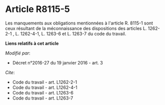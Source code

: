 # Article R8115-5

Les manquements aux obligations mentionnées à l'article R. 8115-1 sont ceux résultant de la méconnaissance des dispositions
des articles 
L. 1262-2-1
, L. 1262-4-1, L. 1263-6 et L. 1263-7 du code du travail.

**Liens relatifs à cet article**

_Modifié par_:

  - Décret n°2016-27 du 19 janvier 2016 - art. 3

_Cite_:

  - Code du travail - art. L1262-2-1
  - Code du travail - art. L1262-4-1
  - Code du travail - art. L1263-6
  - Code du travail - art. L1263-7
